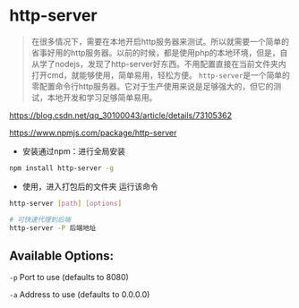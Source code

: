 # http-server

> 在很多情况下，需要在本地开启http服务器来测试。所以就需要一个简单的省事好用的http服务器。以前的时候，都是使用php的本地环境，但是，自从学了nodejs，发现了http-server好东西。不用配置直接在当前文件夹内打开cmd，就能够使用，简单易用，轻松方便。 `http-server`是一个简单的零配置命令行http服务器。它对于生产使用来说是足够强大的，但它的测试，本地开发和学习足够简单易用。

https://blog.csdn.net/qq_30100043/article/details/73105362

https://www.npmjs.com/package/http-server



- 安装通过npm：进行全局安装

```bash
npm install http-server -g
```

- 使用，进入打包后的文件夹 运行该命令

```bash
http-server [path] [options]

# 可快速代理到后端
http-server -P 后端地址 
```



## Available Options:

`-p` Port to use (defaults to 8080)

`-a` Address to use (defaults to 0.0.0.0)
